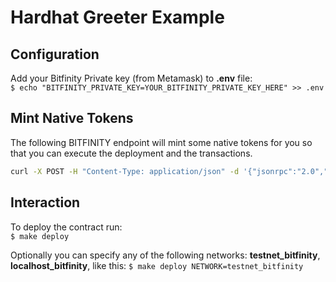 # Hardhat Greeter Example

## Configuration

Add your Bitfinity Private key (from Metamask) to __.env__ file: <br/>
`$ echo "BITFINITY_PRIVATE_KEY=YOUR_BITFINITY_PRIVATE_KEY_HERE" >> .env`

## Mint Native Tokens

The following BITFINITY endpoint will mint some native tokens for you so that you can execute the deployment and the transactions.

```bash
curl -X POST -H "Content-Type: application/json" -d '{"jsonrpc":"2.0","method":"ic_mintNativeToken","params":["YOUR_ADDRESS", "AMOUNT_IN_HEX"],"id":1}' https://testnet.bitfinity.network
```

## Interaction

To deploy the contract run: <br/>
`$ make deploy`

Optionally you can specify any of the following networks: __testnet_bitfinity__, __localhost_bitfinity__, like this:
`$ make deploy NETWORK=testnet_bitfinity`
